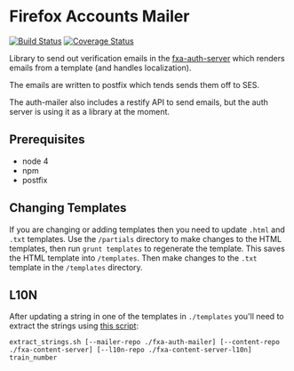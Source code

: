 Firefox Accounts Mailer
==========================

[![Build Status](https://travis-ci.org/mozilla/fxa-auth-mailer.svg?branch=master)](https://travis-ci.org/mozilla/fxa-auth-mailer)
[![Coverage Status](https://coveralls.io/repos/github/mozilla/fxa-auth-mailer/badge.svg?branch=master)](https://coveralls.io/github/mozilla/fxa-auth-mailer?branch=master)

Library to send out verification emails in the [fxa-auth-server](https://github.com/mozilla/fxa-auth-server/) which renders emails from a template (and handles localization).

The emails are written to postfix which tends sends them off to SES.

The auth-mailer also includes a restify API to send emails, but the auth server is using it as a library at the moment.

## Prerequisites

* node 4
* npm
* postfix

## Changing Templates

If you are changing or adding templates then you need to update `.html` and `.txt` templates.
Use the `/partials` directory to make changes to the HTML templates, then run `grunt templates` to regenerate the template.
This saves the HTML template into `/templates`. Then make changes to the `.txt` template in the `/templates` directory.

## L10N

After updating a string in one of the templates in `./templates` you'll need to extract the strings using [this script](https://raw.githubusercontent.com/mozilla/fxa-content-server-l10n/master/scripts/extract_strings.sh):

``extract_strings.sh [--mailer-repo ./fxa-auth-mailer] [--content-repo ./fxa-content-server] [--l10n-repo ./fxa-content-server-l10n] train_number``
